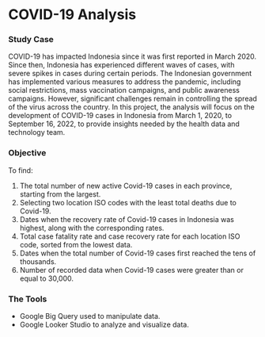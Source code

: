 # COVID-19 Analysis 
### Study Case
COVID-19 has impacted Indonesia since it was first reported in March 2020. Since then, Indonesia has experienced different waves of cases, with severe spikes in cases during certain periods. The Indonesian government has implemented various measures to address the pandemic, including social restrictions, mass vaccination campaigns, and public awareness campaigns. However, significant challenges remain in controlling the spread of the virus across the country.
In this project, the analysis will focus on the development of COVID-19 cases in Indonesia from March 1, 2020, to September 16, 2022, to provide insights needed by the health data and technology team.
### Objective
To find:
1. The total number of new active Covid-19 cases in each province, starting from the largest.
2. Selecting two location ISO codes with the least total deaths due to Covid-19.
3. Dates when the recovery rate of Covid-19 cases in Indonesia was highest, along with the corresponding rates.
4. Total case fatality rate and case recovery rate for each location ISO code, sorted from the lowest data.
5. Dates when the total number of Covid-19 cases first reached the tens of thousands.
6. Number of recorded data when Covid-19 cases were greater than or equal to 30,000.
### The Tools
- Google Big Query used to manipulate data.
- Google Looker Studio to analyze and visualize data.





